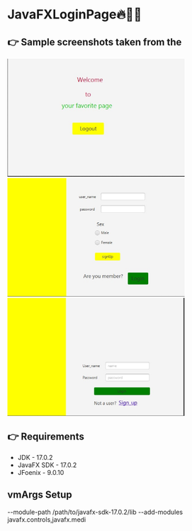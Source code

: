 # JavaFXLoginPage🔥🤘🚀
## 👉 Sample screenshots taken from the 
<img src="screenshots/photo_2022-05-14_17-25-16.jpg" alt=" - Screen" width="400"/><br>
<img src="screenshots/photo_2022-05-14_17-25-05.jpg" alt="- Screen" width="400"/><br>
<img src="screenshots/photo_2022-05-14_17-24-49.jpg" alt=" - Screen" width="400"/><br>
## 👉 Requirements
- JDK - 17.0.2
- JavaFX SDK - 17.0.2
- JFoenix - 9.0.10
## vmArgs Setup
--module-path /path/to/javafx-sdk-17.0.2/lib --add-modules javafx.controls,javafx.medi
